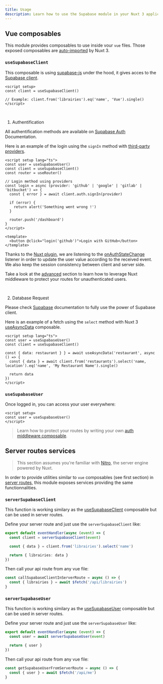 ```yaml
---
title: Usage
description: Learn how to use the Supabase module in your Nuxt 3 application.
---
```


## Vue composables

This module provides composables to use inside vour `vue` files. Those exposed composables are [auto-imported](https://v3.nuxtjs.org/docs/directory-structure/composables) by Nuxt 3.

### `useSupabaseClient`

This composable is using [supabase-js](https://github.com/supabase/supabase-js/) under the hood, it gives acces to the [Supabase client](https://supabase.com/docs/reference/javascript/supabase-client).

```vue [pages/index.vue]
<script setup>
const client = useSupabaseClient()

// Example: client.from('librairies').eq('name', 'Vue').single()
</script>
```

<br>

 1. Authentification

All authentification methods are available on [Supabase Auth](https://supabase.com/docs/reference/javascript/auth-signup) Documentation.

Here is an example of the login using the `signIn` method with [third-party providers](https://supabase.com/docs/reference/javascript/auth-signin#sign-in-using-third-party-providers).

```vue [pages/login.vue]
<script setup lang="ts">
const user = useSupabaseUser()
const client = useSupabaseClient()
const router = useRouter()

// Login method using providers
const login = async (provider: 'github' | 'google' | 'gitlab' | 'bitbucket') => {
  const { error } = await client.auth.signIn(provider)

  if (error) {
    return alert('Something went wrong !')
  }

  router.push('/dashboard')
}
</script>

<template>
  <button @click="login('github')">Login with GitHub</button>
</template>
```

<alert type="info">

Thanks to the [Nuxt plugin](https://v3.nuxtjs.org/docs/directory-structure/plugins), we are listening to the [onAuthStateChange](https://supabase.com/docs/reference/javascript/auth-onauthstatechange) listener in order to update the user value according to the received event. We also keep the session consistency between client and server side.   

</alert>

Take a look at the [advanced](/advanced) section to learn how to leverage Nuxt middleware to protect your routes for unauthenticated users.

<br>

 2. Database Request

Please check [Supabase](https://supabase.com/docs/reference/javascript/select) documentation to fully use the power of Supabase client.

Here is an example of a fetch using the `select` method with Nuxt 3 [useAsyncData](https://v3.nuxtjs.org/docs/usage/data-fetching#useasyncdata) composable.

```vue
<script setup lang="ts">
const user = useSupabaseUser()
const client = useSupabaseClient()

const { data: restaurant } } = await useAsyncData('restaurant', async () => {
  const { data } = await client.from('restaurants').select('name, location').eq('name', 'My Restaurant Name').single()

  return data
})
</script>
```

### `useSupabaseUser`

Once logged in, you can access your user everywhere:

```vue
<script setup>
const user = useSupabaseUser()
</script>
```

> Learn how to protect your routes by writing your own [auth middleware composable](/advanced#auth-middleware).

## Server routes services

> This section assumes you're familiar with [Nitro](https://v3.nuxtjs.org/guide/concepts/server-engine#standalone-server), the server engine powered by Nuxt.

In order to provide utilities similar to `vue` composables (see first section) in [server routes](https://v3.nuxtjs.org/guide/features/server-routes/), this module exposes services providing the same functionnalities.

### `serverSupabaseClient`

This function is working similary as the [useSupabaseClient](/usage#usesupabaseclient) composable but can be used in server routes.

Define your server route and just use the `serverSupabaseClient` like:

```ts [server/api/librairies.ts]
export default eventHandler(async (event) => {
  const client = serverSupabaseClient(event)

  const { data } = client.from('librairies').select('name')

  return { librairies: data }
})
```

Then call your api route from any vue file:

```ts [pages/index.vue]
const callSupabaseClientInServerRoute = async () => {
  const { librairies } = await $fetch('/api/librairies')
}
```

### `serverSupabaseUser`

This function is working similary as the [useSupabaseUser](/usage#usesupabaseuser) composable but can be used in server routes.

Define your server route and just use the `serverSupabaseUser` like:

```ts [server/api/me.ts]
export default eventHandler(async (event) => {
  const user = await serverSupabaseUser(event)

  return { user }
})
```

Then call your api route from any vue file:


```ts [pages/index.vue]
const getSupabaseUserFromServerRoute = async () => {
  const { user } = await $fetch('/api/me')
}
```
